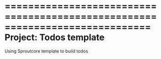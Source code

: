 =============================================================================
Project:   Todos template
=============================================================================



Using Sproutcore template to build todos